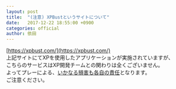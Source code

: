 ```yaml
---
layout: post
title:  "(注意) XPBustというサイトについて"
date:   2017-12-22 18:55:00 +0900
categories: official
author: 依田
---  
```

[https://xpbust.com/](https://xpbust.com/)  
上記サイトにてXPを使用したアプリケーションが実施されていますが、  
こちらのサービスはXP開発チームとの関わりは全くございません。  
よってプレーによる、<u>いかなる損害も各自の責任</u>となります。  
ご注意ください。  
